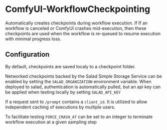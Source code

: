 # ComfyUI-WorkflowCheckpointing
Automatically creates checkpoints during workflow execution. If If an workflow is canceled or ComfyUI crashes mid-execution, then these checkpoints are used when the workflow is re-queued to resume execution with minimal progress loss.

## Configuration
By default, checkpoints are saved localy to a checkpoint folder.

Networked checkpoints backed by the Salad Simple Storage Service can be enabled by setting the `SALAD_ORGANIZATION` environment variable. When deployed to salad, authentication is automatically pulled, but an api key can be applied when testing locally by setting `SALAD_API_KEY`

If a request sent to `/prompt` contains a `client_id`. It is utilized to allow independent caching of executions by multiple users.

To facilitate testing `FORCE_CRASH_AT` can be set to an integer to terminate workflow execution at a given sampling step
